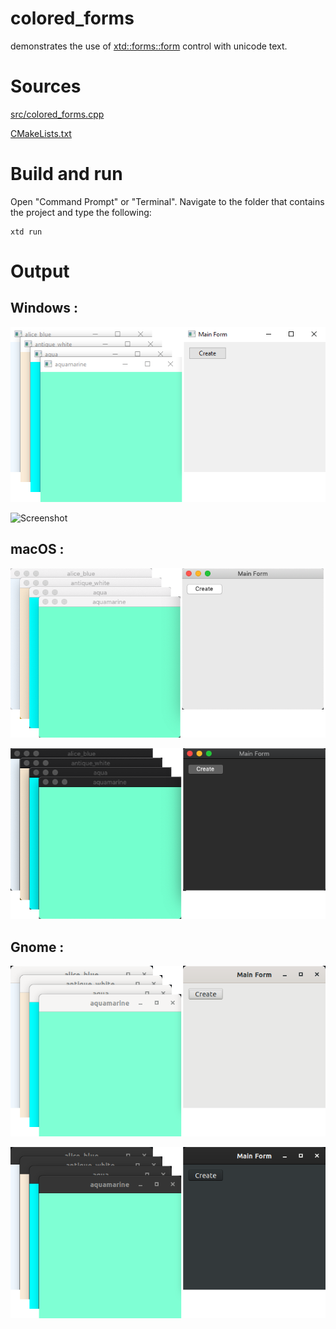 # colored_forms

demonstrates the use of [xtd::forms::form](../../../src/xtd_forms/include/xtd/forms/form.hpp) control with unicode text.

# Sources

[src/colored_forms.cpp](src/colored_forms.cpp)

[CMakeLists.txt](CMakeLists.txt)

# Build and run

Open "Command Prompt" or "Terminal". Navigate to the folder that contains the project and type the following:

```shell
xtd run
```

# Output

## Windows :

![Screenshot](../../../docs/pictures/examples/colored_forms_w.png)

![Screenshot](../../../docs/pictures/examples/colored_forms_wd.png)

## macOS :

![Screenshot](../../../docs/pictures/examples/colored_forms_m.png)

![Screenshot](../../../docs/pictures/examples/colored_forms_md.png)

## Gnome :

![Screenshot](../../../docs/pictures/examples/colored_forms_g.png)

![Screenshot](../../../docs/pictures/examples/colored_forms_gd.png)
